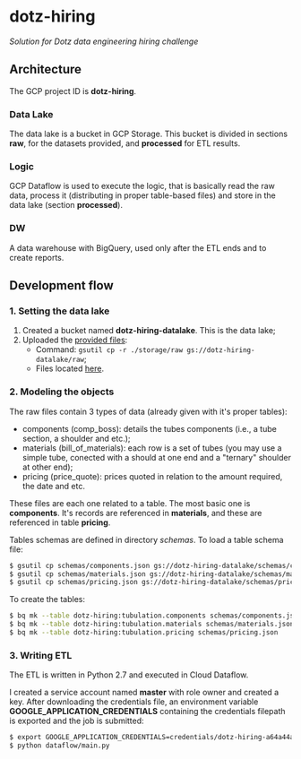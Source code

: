 # dotz-hiring

*Solution for Dotz data engineering hiring challenge*


## Architecture

The GCP project ID is **dotz-hiring**.

### Data Lake

The data lake is a bucket in GCP Storage. This bucket is divided in sections **raw**, for the datasets provided, and **processed** for ETL results.

### Logic

GCP Dataflow is used to execute the logic, that is basically read the raw data, process it (distributing in proper table-based files) and store in the data lake (section **processed**).

### DW

A data warehouse with BigQuery, used only after the ETL ends and to create reports.


## Development flow

### 1. Setting the data lake

1. Created a bucket named **dotz-hiring-datalake**. This is the data lake;
2. Uploaded the [provided files](./storage/raw):
    - Command: `gsutil cp -r ./storage/raw gs://dotz-hiring-datalake/raw`;
    - Files located [here](https://console.cloud.google.com/storage/browser/dotz-hiring-datalake/raw).


### 2. Modeling the objects

The raw files contain 3 types of data (already given with it's proper tables):

- components (comp_boss): details the tubes components (i.e., a tube section, a shoulder and etc.);
- materials (bill_of_materials): each row is a set of tubes (you may use a simple tube, conected with a should at one end and a "ternary" shoulder at other end);
- pricing (price_quote): prices quoted in relation to the amount required, the date and etc.

These files are each one related to a table. The most basic one is **components**. It's records are referenced in **materials**, and these are referenced in table **pricing**.

Tables schemas are defined in directory *schemas*. To load a table schema file:

```bash
$ gsutil cp schemas/components.json gs://dotz-hiring-datalake/schemas/components.json
$ gsutil cp schemas/materials.json gs://dotz-hiring-datalake/schemas/materials.json
$ gsutil cp schemas/pricing.json gs://dotz-hiring-datalake/schemas/pricing.json
```

To create the tables:

```bash
$ bq mk --table dotz-hiring:tubulation.components schemas/components.json
$ bq mk --table dotz-hiring:tubulation.materials schemas/materials.json
$ bq mk --table dotz-hiring:tubulation.pricing schemas/pricing.json
```


### 3. Writing ETL

The ETL is written in Python 2.7 and executed in Cloud Dataflow.

I created a service account named **master** with role owner and created a key. After downloading the credentials file, an environment variable **GOOGLE_APPLICATION_CREDENTIALS** containing the credentials filepath is exported and the job is submitted:

```bash
$ export GOOGLE_APPLICATION_CREDENTIALS=credentials/dotz-hiring-a64a44a8ad2b.json
$ python dataflow/main.py
```
